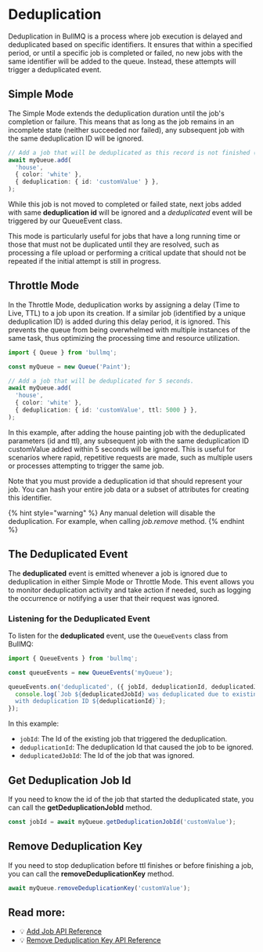 # Deduplication

Deduplication in BullMQ is a process where job execution is delayed and deduplicated based on specific identifiers. It ensures that within a specified period, or until a specific job is completed or failed, no new jobs with the same identifier will be added to the queue. Instead, these attempts will trigger a deduplicated event.

## Simple Mode

The Simple Mode extends the deduplication duration until the job's completion or failure. This means that as long as the job remains in an incomplete state (neither succeeded nor failed), any subsequent job with the same deduplication ID will be ignored.

```typescript
// Add a job that will be deduplicated as this record is not finished (completed or failed).
await myQueue.add(
  'house',
  { color: 'white' },
  { deduplication: { id: 'customValue' } },
);
```

While this job is not moved to completed or failed state, next jobs added with same **deduplication id** will be ignored and a _deduplicated_ event will be triggered by our QueueEvent class.

This mode is particularly useful for jobs that have a long running time or those that must not be duplicated until they are resolved, such as processing a file upload or performing a critical update that should not be repeated if the initial attempt is still in progress.

## Throttle Mode

In the Throttle Mode, deduplication works by assigning a delay (Time to Live, TTL) to a job upon its creation. If a similar job (identified by a unique deduplication ID) is added during this delay period, it is ignored. This prevents the queue from being overwhelmed with multiple instances of the same task, thus optimizing the processing time and resource utilization.

```typescript
import { Queue } from 'bullmq';

const myQueue = new Queue('Paint');

// Add a job that will be deduplicated for 5 seconds.
await myQueue.add(
  'house',
  { color: 'white' },
  { deduplication: { id: 'customValue', ttl: 5000 } },
);
```

In this example, after adding the house painting job with the deduplicated parameters (id and ttl), any subsequent job with the same deduplication ID customValue added within 5 seconds will be ignored. This is useful for scenarios where rapid, repetitive requests are made, such as multiple users or processes attempting to trigger the same job.

Note that you must provide a deduplication id that should represent your job. You can hash your entire job data or a subset of attributes for creating this identifier.

{% hint style="warning" %}
Any manual deletion will disable the deduplication. For example, when calling _job.remove_ method.
{% endhint %}

## The Deduplicated Event

The **deduplicated** event is emitted whenever a job is ignored due to deduplication in either Simple Mode or Throttle Mode. This event allows you to monitor deduplication activity and take action if needed, such as logging the occurrence or notifying a user that their request was ignored.

### Listening for the Deduplicated Event

To listen for the **deduplicated** event, use the `QueueEvents` class from BullMQ:

```typescript
import { QueueEvents } from 'bullmq';

const queueEvents = new QueueEvents('myQueue');

queueEvents.on('deduplicated', ({ jobId, deduplicationId, deduplicatedJobId }, id) => {
  console.log(`Job ${deduplicatedJobId} was deduplicated due to existing job ${jobId} 
  with deduplication ID ${deduplicationId}`);
});
```

In this example:

* `jobId`: The Id of the existing job that triggered the deduplication.
* `deduplicationId`: The deduplication Id that caused the job to be ignored.
* `deduplicatedJobId`: The Id of the job that was ignored.

## Get Deduplication Job Id

If you need to know the id of the job that started the deduplicated state, you can call the **getDeduplicationJobId** method.

```typescript
const jobId = await myQueue.getDeduplicationJobId('customValue');
```

## Remove Deduplication Key

If you need to stop deduplication before ttl finishes or before finishing a job, you can call the **removeDeduplicationKey** method.

```typescript
await myQueue.removeDeduplicationKey('customValue');
```

## Read more:

* 💡 [Add Job API Reference](https://api.docs.bullmq.io/classes/v5.Queue.html#add)
* 💡 [Remove Deduplication Key API Reference](https://api.docs.bullmq.io/classes/v5.Queue.html#removeDeduplicationKey)
